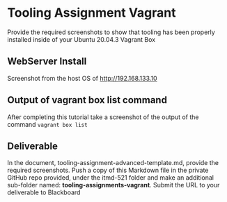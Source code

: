 # Tooling Assignment Vagrant

Provide the required screenshots to show that tooling has been properly installed inside of your Ubuntu 20.04.3 Vagrant Box

## WebServer Install

Screenshot from the host OS of http://192.168.133.10

## Output of vagrant box list command

After completing this tutorial take a screenshot of the output of the command ```vagrant box list```

## Deliverable

In the document, tooling-assignment-advanced-template.md, provide the required screenshots. Push a copy of this Markdown file in the private GitHub repo provided, under the itmd-521 folder and make an additional sub-folder named: **tooling-assignments-vagrant**.  Submit the URL to your deliverable to Blackboard
